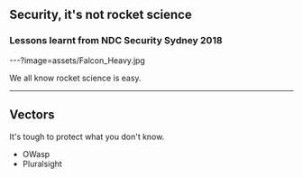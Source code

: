 ## Security, it's not rocket science
### Lessons learnt from NDC Security Sydney 2018

---?image=assets/Falcon_Heavy.jpg

We all know rocket science is easy.

---
## Vectors
It's tough to protect what you don't know.
- OWasp
- Pluralsight
